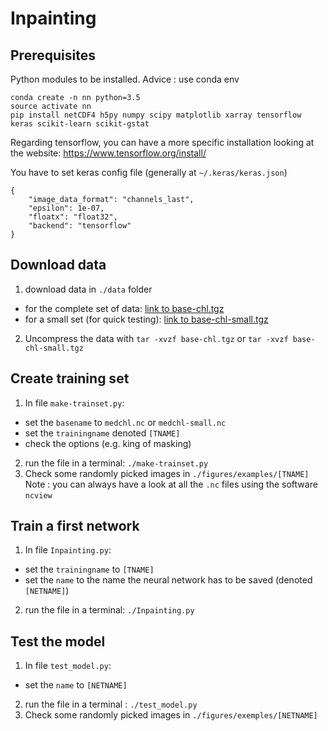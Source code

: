 # Inpainting

## Prerequisites
Python modules to be installed. Advice : use conda env
```
conda create -n nn python=3.5
source activate nn
pip install netCDF4 h5py numpy scipy matplotlib xarray tensorflow keras scikit-learn scikit-gstat
```
Regarding tensorflow, you can have a more specific installation looking at the website:
<https://www.tensorflow.org/install/>

You have to set keras config file (generally at `~/.keras/keras.json`)
```
{
    "image_data_format": "channels_last", 
    "epsilon": 1e-07, 
    "floatx": "float32", 
    "backend": "tensorflow"
}
```


## Download data
1) download data in `./data` folder
- for the complete set of data: [link to base-chl.tgz](https://mycore.core-cloud.net/index.php/s/XwQZHm37ziEFtPM)
- for a small set (for quick testing): [link to base-chl-small.tgz](https://mycore.core-cloud.net/index.php/s/90Lr8u83YP8pDzT)
2) Uncompress the data with `tar -xvzf base-chl.tgz` or `tar -xvzf base-chl-small.tgz`

## Create training set
1) In file `make-trainset.py`: 
- set the `basename` to `medchl.nc` or `medchl-small.nc`
- set the `trainingname` denoted `[TNAME]`
- check the options (e.g. king of masking)
2) run the file in a terminal: `./make-trainset.py`
3) Check some randomly picked images in `./figures/examples/[TNAME]`
Note : you can always have a look at all the `.nc` files using the
software `ncview`


## Train a first network
1) In file `Inpainting.py`:
- set the `trainingname` to `[TNAME]`
- set the `name` to the name the neural network has to be saved (denoted `[NETNAME]`)
2) run the file in a terminal: `./Inpainting.py`

## Test the model
1) In file `test_model.py`:
- set the `name` to `[NETNAME]`
2) run the file in a terminal : `./test_model.py`
3) Check some randomly picked images in `./figures/exemples/[NETNAME]`


